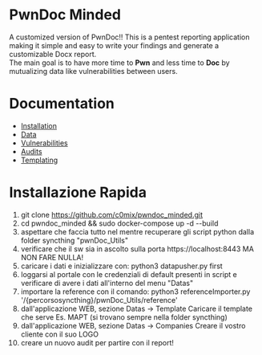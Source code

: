 # PwnDoc Minded

A customized version of PwnDoc!! This is a pentest reporting application making it simple and easy to write your findings and generate a customizable Docx report.  
The main goal is to have more time to **Pwn** and less time to **Doc** by mutualizing data like vulnerabilities between users.

# Documentation
- [Installation](https://pwndoc.github.io/pwndoc/#/installation)
- [Data](https://pwndoc.github.io/pwndoc/#/data)
- [Vulnerabilities](https://pwndoc.github.io/pwndoc/#/vulnerabilities)
- [Audits](https://pwndoc.github.io/pwndoc/#/audits)
- [Templating](https://pwndoc.github.io/pwndoc/#/docxtemplate)

# Installazione Rapida
1) git clone https://github.com/c0mix/pwndoc_minded.git
2) cd pwndoc_minded && sudo docker-compose up -d --build
3) aspettare che faccia tutto nel mentre recuperare gli script python dalla folder syncthing "pwnDoc_Utils"
4) verificare che il sw sia in ascolto sulla porta https://localhost:8443 MA NON FARE NULLA!
5) caricare i dati e inizializzare con: python3 datapusher.py first
6) loggarsi al portale con le credenziali di default presenti in script e verificare di avere i dati all'interno del menu "Datas"
7) importare la reference con il comando: python3 referenceImporter.py '/{percorsosyncthing}/pwnDoc_Utils/reference'
8) dall'applicazione WEB, sezione Datas -> Template Caricare il template che serve Es. MAPT (si trovano sempre nella folder syncthing)
9) dall'applicazione WEB, sezione Datas -> Companies Creare il vostro cliente con il suo LOGO
10) creare un nuovo audit per partire con il report!
